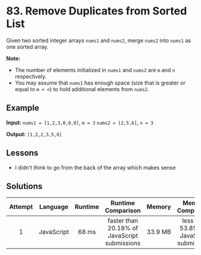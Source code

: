 # 83. Remove Duplicates from Sorted List

Given two sorted integer arrays `nums1` and `nums2`, merge `nums2` into `nums1` as one sorted array.

**Note:**

- The number of elements initialized in `nums1` and `nums2` are `m` and `n` respectively.
- You may assume that `nums1` has enough space (size that is greater or equal to `m + n`) to hold additional elements from `nums2`.

## Example

**Input:**
`nums1 = [1,2,3,0,0,0]`, `m = 3`
`nums2 = [2,5,6]`, `n = 3`

**Output:** `[1,2,2,3,5,6]`

## Lessons

- I didn't think to go from the back of the array which makes sense 

## Solutions

|Attempt|Language|Runtime|Runtime Comparison|Memory|Memory Comparison|
|:-:|:-:|:-:|:-:|:-:|:-:|
|1|JavaScript|68 ms|faster than 20.18% of JavaScript submissions|33.9 MB|less than 53.85% of JavaScript submissions|
